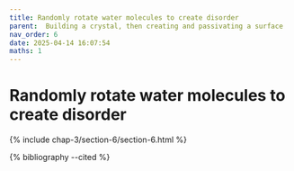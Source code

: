 ```yaml
---
title: Randomly rotate water molecules to create disorder
parent:  Building a crystal, then creating and passivating a surface
nav_order: 6
date: 2025-04-14 16:07:54
maths: 1
---
```


# Randomly rotate water molecules to create disorder

{% include chap-3/section-6/section-6.html %}

{% bibliography --cited %}
